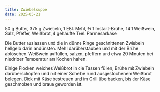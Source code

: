 ```yaml
---
title: Zwiebelsuppe
date: 2025-05-21
---
```


50 g Butter, 375 g Zwiebeln, 1 Eßl. Mehl, ¾ 1 Instant-Brühe, 14 1 Weißwein, Salz, Pfeffer, Weißbrot, 4 gehäufte Teel. Parmesankäse

Die Butter auslassen und die in dünne Ringe geschnittenen Zwiebeln hellgelb darin andünsten. Mehl darüberstäuben und mit der Brühe ablöschen. Weißwein auffüllen, salzen, pfeffern und etwa 20 Minuten bei niedriger Temperatur am Kochen halten.

Einige Flocken weiches Weißbrot in die Tassen füllen, Brühe mit Zwiebeln darüberschöpfen und mit einer Scheibe rund ausgestochenem Weißbrot belegen. Dick mit Käse bestreuen und im Grill überbacken, bis der Käse geschmolzen und braun geworden ist.
